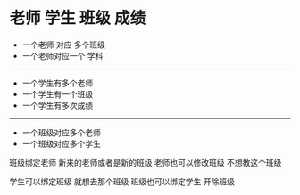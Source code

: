 
# 老师 学生 班级 成绩 

- 一个老师 对应 多个班级
- 一个老师对应一个 学科
---
- 一个学生有多个老师
- 一个学生有一个班级
- 一个学生有多次成绩
---
- 一个班级对应多个老师
- 一个班级对应多个学生


班级绑定老师       新来的老师或者是新的班级
老师也可以修改班级 不想教这个班级

学生可以绑定班级   就想去那个班级
班级也可以绑定学生 开除班级
